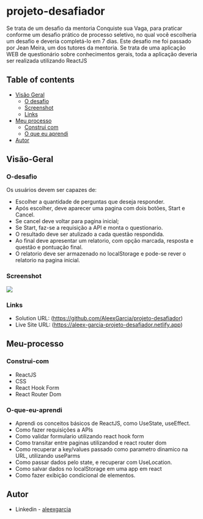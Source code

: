 # projeto-desafiador

Se trata de um desafio da mentoria Conquiste sua Vaga, para praticar conforme um desafio prático de processo seletivo, no qual você escolheria um desafio e deveria completá-lo em 7 dias. Este desafio me foi passado por Jean Meira, um dos tutores da mentoria. Se trata de uma aplicação WEB de questionário sobre conhecimentos gerais, toda a aplicação deveria ser realizada utilizando ReactJS

## Table of contents

- [Visão Geral](#Visão-Geral)
  - [O desafio](#O-desafio)
  - [Screenshot](#screenshot)
  - [Links](#links)
- [Meu processo](#Meu-processo)
  - [Construi com](#Construi-com)
  - [O que eu aprendi](#O-que-eu-aprendi)
- [Autor](#Autor)

## Visão-Geral

### O-desafio

Os usuários devem ser capazes de:

- Escolher a quantidade de perguntas que deseja responder.
- Após escolher, deve aparecer uma pagina com dois botões, Start e Cancel.
- Se cancel deve voltar para pagina inicial;
- Se Start, faz-se a requisição a API e monta o questionario.
- O resultado deve ser atulizado a cada questão respondida.
- Ao final deve apresentar um relatorio, com opção marcada, resposta e questão e pontuação final.
- O relatorio deve ser armazenado no localStorage e pode-se rever o relatorio na pagina inicial.

### Screenshot

![](projeto%desafiador.gif)

### Links

- Solution URL: (https://github.com/AleexGarcia/projeto-desafiador)
- Live Site URL: (https://aleex-garcia-projeto-desafiador.netlify.app)

## Meu-processo

### Construi-com

- ReactJS
- CSS
- React Hook Form
- React Router Dom


### O-que-eu-aprendi

- Aprendi os conceitos básicos de ReactJS, como UseState, useEffect. 
- Como fazer requisições a APIs
- Como validar formulario utilizando react hook form
- Como transitar entre paginas utilizandod e react router dom
- Como recuperar a key/values passado como parametro dinamico na URL, utilizando useParms
- Como passar dados pelo state, e recuperar com UseLocation.
- Como salvar dados no localStorage em uma app em react
- Como fazer exibição condicional de elementos.

## Autor

- Linkedin - [aleexgarcia](https://www.linkedin.com/in/aleexgarcia/)
 
